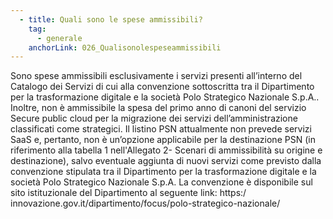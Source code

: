 ```yaml
---
  - title: Quali sono le spese ammissibili?
    tag:
      - generale
    anchorLink: 026_Qualisonolespeseammissibili
---
```


Sono spese ammissibili esclusivamente i servizi presenti all’interno del Catalogo dei Servizi di cui alla convenzione sottoscritta tra il Dipartimento per la trasformazione digitale e la società Polo Strategico Nazionale S.p.A.. Inoltre, non è ammissibile la spesa del primo anno di canoni del servizio Secure public cloud per la migrazione dei servizi dell’amministrazione classificati come strategici. Il listino PSN attualmente non prevede servizi SaaS e, pertanto, non è un’opzione applicabile per la destinazione PSN (in riferimento alla tabella 1 nell'Allegato 2- Scenari di ammissibilità su origine e destinazione), salvo eventuale aggiunta di nuovi servizi come previsto dalla convenzione stipulata tra il Dipartimento per la trasformazione digitale e la società Polo Strategico Nazionale S.p.A. La convenzione è disponibile sul sito istituzionale del Dipartimento al seguente link: https:/ innovazione.gov.it/dipartimento/focus/polo-strategico-nazionale/

